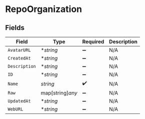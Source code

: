 # RepoOrganization


## Fields

| Field              | Type               | Required           | Description        |
| ------------------ | ------------------ | ------------------ | ------------------ |
| `AvatarURL`        | **string*          | :heavy_minus_sign: | N/A                |
| `CreatedAt`        | **string*          | :heavy_minus_sign: | N/A                |
| `Description`      | **string*          | :heavy_minus_sign: | N/A                |
| `ID`               | **string*          | :heavy_minus_sign: | N/A                |
| `Name`             | *string*           | :heavy_check_mark: | N/A                |
| `Raw`              | map[string]*any*   | :heavy_minus_sign: | N/A                |
| `UpdatedAt`        | **string*          | :heavy_minus_sign: | N/A                |
| `WebURL`           | **string*          | :heavy_minus_sign: | N/A                |